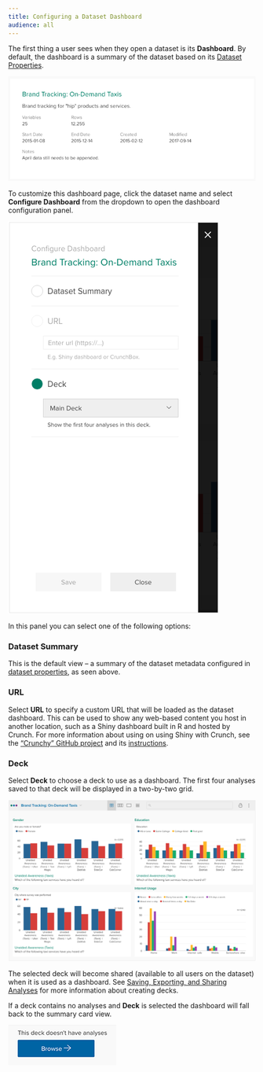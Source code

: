 ```yaml
---
title: Configuring a Dataset Dashboard
audience: all
---
```


The first thing a user sees when they open a dataset is its **Dashboard**. By default, the dashboard is a summary of the dataset based on its [Dataset Properties](crunch_dataset-properties.html).

![](images/DatasetSummary.png)

To customize this dashboard page, click the dataset name and select **Configure Dashboard** from the dropdown to open the dashboard configuration panel.

![](images/DashboardConfig.png)

In this panel you can select one of the following options:

### Dataset Summary
This is the default view – a summary of the dataset metadata configured in [dataset properties](crunch_dataset-properties.html), as seen above.

### URL
Select **URL** to specify a custom URL that will be loaded as the dataset dashboard. This can be used to show any web-based content you host in another location, such as a Shiny dashboard built in R and hosted by Crunch. For more information about using on using Shiny with Crunch, see the [“Crunchy” GitHub project](https://github.com/Crunch-io/crunchy) and its [instructions](https://github.com/Crunch-io/crunchy/wiki/Deploying-your-Crunchy-app).

### Deck
Select **Deck** to choose a deck to use as a dashboard. The first four analyses saved to that deck will be displayed in a two-by-two grid.

![](images/dashboard.png)

The selected deck will become shared (available to all users on the dataset) when it is used as a dashboard. See [Saving, Exporting, and Sharing Analyses](crunch_saving-analyses.html) for more information about creating decks.

If a deck contains no analyses and **Deck** is selected the dashboard will fall back to the summary card view.

![](images/DashboardDeckNoAnalyses.png)
